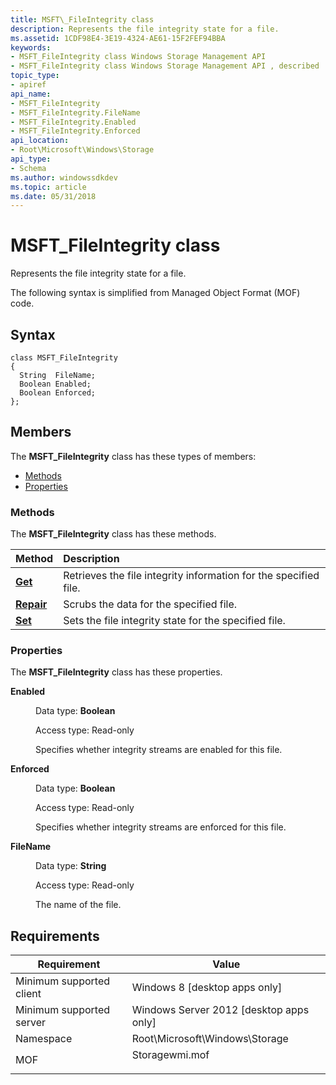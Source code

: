 ```yaml
---
title: MSFT\_FileIntegrity class
description: Represents the file integrity state for a file.
ms.assetid: 1CDF98E4-3E19-4324-AE61-15F2FEF94BBA
keywords:
- MSFT_FileIntegrity class Windows Storage Management API
- MSFT_FileIntegrity class Windows Storage Management API , described
topic_type:
- apiref
api_name:
- MSFT_FileIntegrity
- MSFT_FileIntegrity.FileName
- MSFT_FileIntegrity.Enabled
- MSFT_FileIntegrity.Enforced
api_location:
- Root\Microsoft\Windows\Storage
api_type:
- Schema
ms.author: windowssdkdev
ms.topic: article
ms.date: 05/31/2018
---
```


# MSFT\_FileIntegrity class

Represents the file integrity state for a file.

The following syntax is simplified from Managed Object Format (MOF) code.

## Syntax

``` syntax
class MSFT_FileIntegrity
{
  String  FileName;
  Boolean Enabled;
  Boolean Enforced;
};
```

## Members

The **MSFT\_FileIntegrity** class has these types of members:

-   [Methods](#methods)
-   [Properties](#properties)

### Methods

The **MSFT\_FileIntegrity** class has these methods.



| Method                                      | Description                                                                 |
|:--------------------------------------------|:----------------------------------------------------------------------------|
| [**Get**](msft-fileintegrity-get.md)       | Retrieves the file integrity information for the specified file.<br/> |
| [**Repair**](msft-fileintegrity-repair.md) | Scrubs the data for the specified file.<br/>                          |
| [**Set**](msft-fileintegrity-set.md)       | Sets the file integrity state for the specified file.<br/>            |



 

### Properties

The **MSFT\_FileIntegrity** class has these properties.

<dl> <dt>

**Enabled**
</dt> <dd> <dl> <dt>

Data type: **Boolean**
</dt> <dt>

Access type: Read-only
</dt> </dl>

Specifies whether integrity streams are enabled for this file.

</dd> <dt>

**Enforced**
</dt> <dd> <dl> <dt>

Data type: **Boolean**
</dt> <dt>

Access type: Read-only
</dt> </dl>

Specifies whether integrity streams are enforced for this file.

</dd> <dt>

**FileName**
</dt> <dd> <dl> <dt>

Data type: **String**
</dt> <dt>

Access type: Read-only
</dt> </dl>

The name of the file.

</dd> </dl>

## Requirements



| Requirement | Value |
|-------------------------------------|-------------------------------------------------------------------------------------------|
| Minimum supported client<br/> | Windows 8 \[desktop apps only\]<br/>                                                |
| Minimum supported server<br/> | Windows Server 2012 \[desktop apps only\]<br/>                                      |
| Namespace<br/>                | Root\\Microsoft\\Windows\\Storage<br/>                                              |
| MOF<br/>                      | <dl> <dt>Storagewmi.mof</dt> </dl> |



 

 






